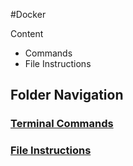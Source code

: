 #Docker

<summary> Content </summary>

* Commands
* File Instructions

</details>

## Folder Navigation

### [Terminal Commands](Commands.md)
### [File Instructions](FileInstructions.md)